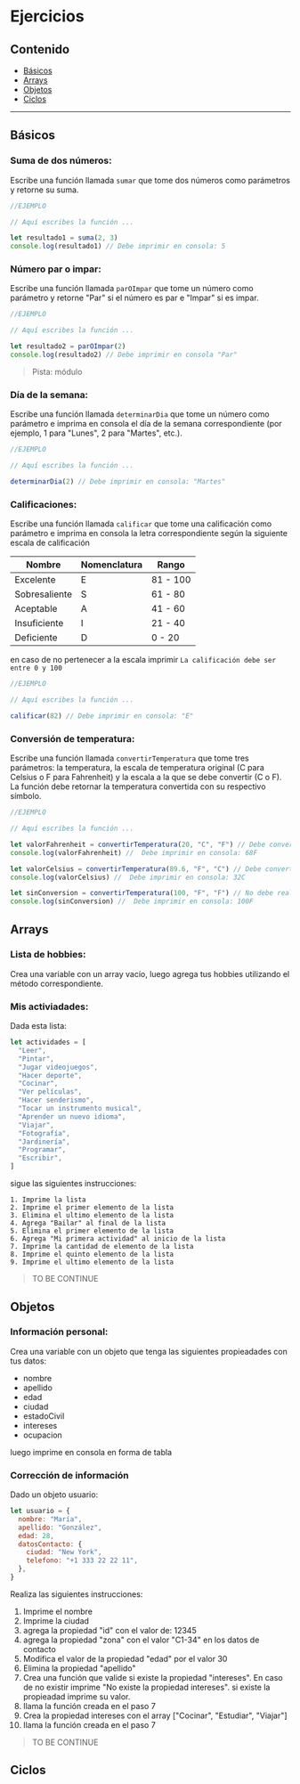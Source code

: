 # Ejercicios

## Contenido

- [Básicos](#id1)
- [Arrays](#id2)
- [Objetos](#id3)
- [Ciclos](#id4)

---

## Básicos<a name="id1"></a>

### Suma de dos números:

Escribe una función llamada `sumar` que tome dos números como parámetros y retorne su suma.

```js
//EJEMPLO

// Aquí escribes la función ...

let resultado1 = suma(2, 3)
console.log(resultado1) // Debe imprimir en consola: 5
```

### Número par o impar:

Escribe una función llamada `parOImpar` que tome un número como parámetro y retorne "Par" si el número es par e "Impar" si es impar.

```js
//EJEMPLO

// Aquí escribes la función ...

let resultado2 = parOImpar(2)
console.log(resultado2) // Debe imprimir en consola "Par"
```

> Pista: módulo

### Día de la semana:

Escribe una función llamada `determinarDia` que tome un número como parámetro e imprima en consola el día de la semana correspondiente (por ejemplo, 1 para "Lunes", 2 para "Martes", etc.).

```js
//EJEMPLO

// Aquí escribes la función ...

determinarDia(2) // Debe imprimir en consola: "Martes"
```

### Calificaciones:

Escribe una función llamada `calificar` que tome una calificación como parámetro e imprima en consola la letra correspondiente según la siguiente escala de calificación

| Nombre        | Nomenclatura | Rango    |
| ------------- | ------------ | -------- |
| Excelente     | E            | 81 - 100 |
| Sobresaliente | S            | 61 - 80  |
| Aceptable     | A            | 41 - 60  |
| Insuficiente  | I            | 21 - 40  |
| Deficiente    | D            | 0 - 20   |

en caso de no pertenecer a la escala imprimir `La calificación debe ser entre 0 y 100`

```js
//EJEMPLO

// Aquí escribes la función ...

calificar(82) // Debe imprimir en consola: "E"
```

### Conversión de temperatura:

Escribe una función llamada `convertirTemperatura` que tome tres parámetros: la temperatura, la escala de temperatura original (C para Celsius o F para Fahrenheit) y la escala a la que se debe convertir (C o F). La función debe retornar la temperatura convertida con su respectivo símbolo.

```js
//EJEMPLO

// Aquí escribes la función ...

let valorFahrenheit = convertirTemperatura(20, "C", "F") // Debe convertir 20° Celsius a Fahrenheit
console.log(valorFahrenheit) //  Debe imprimir en consola: 68F

let valorCelsius = convertirTemperatura(89.6, "F", "C") // Debe convertir 89.6° Fahrenheit a Celsius
console.log(valorCelsius) //  Debe imprimir en consola: 32C

let sinConversion = convertirTemperatura(100, "F", "F") // No debe realizar conversión
console.log(sinConversion) //  Debe imprimir en consola: 100F
```

## Arrays<a name="id2"></a>

### Lista de hobbies:

Crea una variable con un array vacío, luego agrega tus hobbies utilizando el método correspondiente.

### Mis activiadades:

Dada esta lista:

```js
let actividades = [
  "Leer",
  "Pintar",
  "Jugar videojuegos",
  "Hacer deporte",
  "Cocinar",
  "Ver películas",
  "Hacer senderismo",
  "Tocar un instrumento musical",
  "Aprender un nuevo idioma",
  "Viajar",
  "Fotografía",
  "Jardinería",
  "Programar",
  "Escribir",
]
```

sigue las siguientes instrucciones:

    1. Imprime la lista
    2. Imprime el primer elemento de la lista
    3. Elimina el ultimo elemento de la lista
    4. Agrega "Bailar" al final de la lista
    5. Elimina el primer elemento de la lista
    6. Agrega "Mi primera actividad" al inicio de la lista
    7. Imprime la cantidad de elemento de la lista
    8. Imprime el quinto elemento de la lista
    9. Imprime el ultimo elemento de la lista

> TO BE CONTINUE

## Objetos<a name="id3"></a>

### Información personal:

Crea una variable con un objeto que tenga las siguientes propieadades con tus datos:

- nombre
- apellido
- edad
- ciudad
- estadoCivil
- intereses
- ocupacion

luego imprime en consola en forma de tabla

### Corrección de información

Dado un objeto usuario:

```js
let usuario = {
  nombre: "María",
  apellido: "González",
  edad: 28,
  datosContacto: {
    ciudad: "New York",
    telefono: "+1 333 22 22 11",
  },
}
```

Realiza las siguientes instrucciones:

1. Imprime el nombre
2. Imprime la ciudad
3. agrega la propiedad "id" con el valor de: 12345
4. agrega la propiedad "zona" con el valor "C1-34" en los datos de contacto
5. Modifica el valor de la propiedad "edad" por el valor 30
6. Elimina la propiedad "apellido"
7. Crea una función que valide si existe la propiedad "intereses". En caso de no existir imprime "No existe la propiedad intereses". si existe la propieadad imprime su valor.
8. llama la función creada en el paso 7
9. Crea la propiedad intereses con el array ["Cocinar", "Estudiar", "Viajar"]
10. llama la función creada en el paso 7

> TO BE CONTINUE

## Ciclos<a name="id4"></a>
